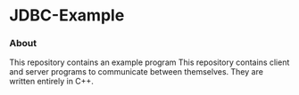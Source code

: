 # JDBC-Example
### About
This repository contains an example program This repository contains client and server programs to communicate between themselves. They are written entirely in C++.
